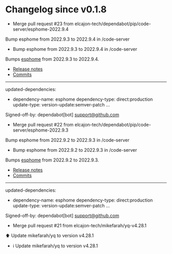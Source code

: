# Changelog since v0.1.8
- Merge pull request #23 from elcajon-tech/dependabot/pip/code-server/esphome-2022.9.4

Bump esphome from 2022.9.3 to 2022.9.4 in /code-server 
- Bump esphome from 2022.9.3 to 2022.9.4 in /code-server

Bumps [esphome](https://github.com/esphome/esphome) from 2022.9.3 to 2022.9.4.
- [Release notes](https://github.com/esphome/esphome/releases)
- [Commits](https://github.com/esphome/esphome/compare/2022.9.3...2022.9.4)

---
updated-dependencies:
- dependency-name: esphome
  dependency-type: direct:production
  update-type: version-update:semver-patch
...

Signed-off-by: dependabot[bot] <support@github.com> 
- Merge pull request #22 from elcajon-tech/dependabot/pip/code-server/esphome-2022.9.3

Bump esphome from 2022.9.2 to 2022.9.3 in /code-server 
- Bump esphome from 2022.9.2 to 2022.9.3 in /code-server

Bumps [esphome](https://github.com/esphome/esphome) from 2022.9.2 to 2022.9.3.
- [Release notes](https://github.com/esphome/esphome/releases)
- [Commits](https://github.com/esphome/esphome/compare/2022.9.2...2022.9.3)

---
updated-dependencies:
- dependency-name: esphome
  dependency-type: direct:production
  update-type: version-update:semver-patch
...

Signed-off-by: dependabot[bot] <support@github.com> 
- Merge pull request #21 from elcajon-tech/mikefarah/yq-v4.28.1

⬆️ Update mikefarah/yq to version v4.28.1 
- ℹ️ Update mikefarah/yq to version v4.28.1 
